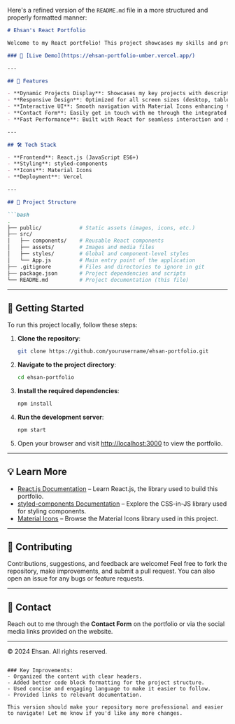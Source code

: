 Here's a refined version of the `README.md` file in a more structured and properly formatted manner:

```markdown
# Ehsan's React Portfolio

Welcome to my React portfolio! This project showcases my skills and projects using **React.js**, styled with **styled-components**, and enhanced with **Material Icons** for a modern, clean, and interactive design.

### 🔗 [Live Demo](https://ehsan-portfolio-umber.vercel.app/)

---

## 🚀 Features

- **Dynamic Projects Display**: Showcases my key projects with descriptions, images, and links.
- **Responsive Design**: Optimized for all screen sizes (desktop, tablet, mobile).
- **Interactive UI**: Smooth navigation with Material Icons enhancing the overall UX.
- **Contact Form**: Easily get in touch with me through the integrated form.
- **Fast Performance**: Built with React for seamless interaction and speed.

---

## 🛠 Tech Stack

- **Frontend**: React.js (JavaScript ES6+)
- **Styling**: styled-components
- **Icons**: Material Icons
- **Deployment**: Vercel

---

## 📂 Project Structure

```bash
.
├── public/            # Static assets (images, icons, etc.)
├── src/
│   ├── components/    # Reusable React components
│   ├── assets/        # Images and media files
│   ├── styles/        # Global and component-level styles
│   └── App.js         # Main entry point of the application
├── .gitignore         # Files and directories to ignore in git
├── package.json       # Project dependencies and scripts
└── README.md          # Project documentation (this file)
```

---

## 🚀 Getting Started

To run this project locally, follow these steps:

1. **Clone the repository**:
   ```bash
   git clone https://github.com/yourusername/ehsan-portfolio.git
   ```

2. **Navigate to the project directory**:
   ```bash
   cd ehsan-portfolio
   ```

3. **Install the required dependencies**:
   ```bash
   npm install
   ```

4. **Run the development server**:
   ```bash
   npm start
   ```

5. Open your browser and visit [http://localhost:3000](http://localhost:3000) to view the portfolio.

---

## 💡 Learn More

- [React.js Documentation](https://reactjs.org/docs/getting-started.html) – Learn React.js, the library used to build this portfolio.
- [styled-components Documentation](https://styled-components.com/docs) – Explore the CSS-in-JS library used for styling components.
- [Material Icons](https://mui.com/material-ui/material-icons/) – Browse the Material Icons library used in this project.

---

## 👥 Contributing

Contributions, suggestions, and feedback are welcome! Feel free to fork the repository, make improvements, and submit a pull request. You can also open an issue for any bugs or feature requests.

---

## 📧 Contact

Reach out to me through the **Contact Form** on the portfolio or via the social media links provided on the website.

---

© 2024 Ehsan. All rights reserved.
```

### Key Improvements:
- Organized the content with clear headers.
- Added better code block formatting for the project structure.
- Used concise and engaging language to make it easier to follow.
- Provided links to relevant documentation.

This version should make your repository more professional and easier to navigate! Let me know if you'd like any more changes.
